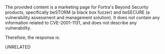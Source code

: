 The provided content is a marketing page for Fortra's Beyond Security products, specifically beSTORM (a black box fuzzer) and beSECURE (a vulnerability assessment and management solution). It does not contain any information related to CVE-2001-1131, and does not describe any vulnerability.

Therefore, the response is:

UNRELATED